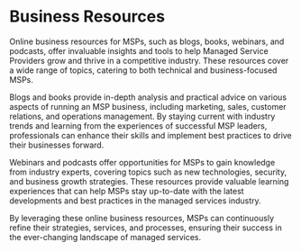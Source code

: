 # Business Resources

Online business resources for MSPs, such as blogs, books, webinars, and podcasts, offer invaluable insights and tools to help Managed Service Providers grow and thrive in a competitive industry. These resources cover a wide range of topics, catering to both technical and business-focused MSPs.

Blogs and books provide in-depth analysis and practical advice on various aspects of running an MSP business, including marketing, sales, customer relations, and operations management. By staying current with industry trends and learning from the experiences of successful MSP leaders, professionals can enhance their skills and implement best practices to drive their businesses forward.

Webinars and podcasts offer opportunities for MSPs to gain knowledge from industry experts, covering topics such as new technologies, security, and business growth strategies. These resources provide valuable learning experiences that can help MSPs stay up-to-date with the latest developments and best practices in the managed services industry.

By leveraging these online business resources, MSPs can continuously refine their strategies, services, and processes, ensuring their success in the ever-changing landscape of managed services.

